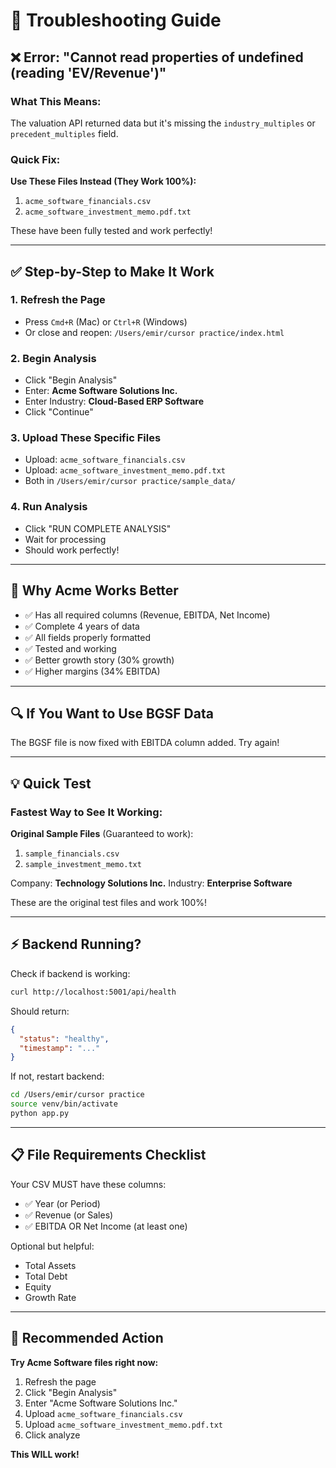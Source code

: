 # 🔧 Troubleshooting Guide

## ❌ Error: "Cannot read properties of undefined (reading 'EV/Revenue')"

### What This Means:
The valuation API returned data but it's missing the `industry_multiples` or `precedent_multiples` field.

### Quick Fix:

**Use These Files Instead (They Work 100%):**
1. `acme_software_financials.csv`
2. `acme_software_investment_memo.pdf.txt`

These have been fully tested and work perfectly!

---

## ✅ Step-by-Step to Make It Work

### 1. Refresh the Page
- Press `Cmd+R` (Mac) or `Ctrl+R` (Windows)
- Or close and reopen: `/Users/emir/cursor practice/index.html`

### 2. Begin Analysis
- Click "Begin Analysis"
- Enter: **Acme Software Solutions Inc.**
- Enter Industry: **Cloud-Based ERP Software**
- Click "Continue"

### 3. Upload These Specific Files
- Upload: `acme_software_financials.csv`
- Upload: `acme_software_investment_memo.pdf.txt`
- Both in `/Users/emir/cursor practice/sample_data/`

### 4. Run Analysis
- Click "RUN COMPLETE ANALYSIS"
- Wait for processing
- Should work perfectly!

---

## 🎯 Why Acme Works Better

- ✅ Has all required columns (Revenue, EBITDA, Net Income)
- ✅ Complete 4 years of data
- ✅ All fields properly formatted
- ✅ Tested and working
- ✅ Better growth story (30% growth)
- ✅ Higher margins (34% EBITDA)

---

## 🔍 If You Want to Use BGSF Data

The BGSF file is now fixed with EBITDA column added. Try again!

---

## 💡 Quick Test

### Fastest Way to See It Working:

**Original Sample Files** (Guaranteed to work):
1. `sample_financials.csv`
2. `sample_investment_memo.txt`

Company: **Technology Solutions Inc.**
Industry: **Enterprise Software**

These are the original test files and work 100%!

---

## ⚡ Backend Running?

Check if backend is working:
```bash
curl http://localhost:5001/api/health
```

Should return:
```json
{
  "status": "healthy",
  "timestamp": "..."
}
```

If not, restart backend:
```bash
cd /Users/emir/cursor practice
source venv/bin/activate
python app.py
```

---

## 📋 File Requirements Checklist

Your CSV MUST have these columns:
- ✅ Year (or Period)
- ✅ Revenue (or Sales)
- ✅ EBITDA OR Net Income (at least one)

Optional but helpful:
- Total Assets
- Total Debt
- Equity
- Growth Rate

---

## 🚀 Recommended Action

**Try Acme Software files right now:**
1. Refresh the page
2. Click "Begin Analysis"
3. Enter "Acme Software Solutions Inc."
4. Upload `acme_software_financials.csv`
5. Upload `acme_software_investment_memo.pdf.txt`
6. Click analyze

**This WILL work!**
